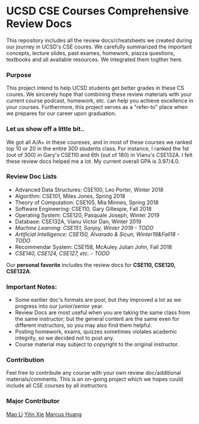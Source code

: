 # UCSD CSE Courses Comprehensive Review Docs

This repository includes all the review docs/cheatsheets we created during our journey in UCSD's CSE coures. 
We carefully summarized the important concepts, lecture slides, past exames, homework, piazza questions,
textbooks and all available resources. We integrated them togther here. 

### Purpose
This project intend to help UCSD students get better grades in these CS coures. We sincerely hope that
combining these review materials with your current course podcast, homework, etc. can help you achieve
excellence in your courses. Furthermore, this project serves as a "refer-to" place 
when we prepares for our career upon graduation. 

### Let us show off a little bit..
We got all A/A+ in these coureses, and in most of these courses we ranked top 10 or 20 in the entire 300 students class.
For instance, I ranked the 1st (out of 300) in Gary's CSE110 and 6th (out of 180) in Vianu's CSE132A. I felt
these review docs helped me a lot. My current overall GPA is 3.97/4.0.

### Review Doc Lists
* Advanced Data Structures: CSE100, Leo Porter, Winter 2018
* Algorithm: CSE101, Miles Jones, Spring 2018
* Theory of Computation: CSE105, Mia Minnes, Spring 2018
* Software Engineering: CSE110, Gary Gillespie, Fall 2018
* Operating System: CSE120, Pasquale Joseph, Winter 2019
* Database: CSE132A, Vianu Victor Dan, Winter 2019
* *Machine Learning: CSE151, Sanjoy, Winter 2019 - TODO*
* *Artificial Intelligence: CSE150, Alvarado & Sicun, Winter19&Fall18 - TODO*
* Recommendar System: CSE158, McAuley Julian John, Fall 2018
* *CSE140, CSE124, CSE127, etc. - TODO* 

Our **personal favorite** includes the review docs for **CSE110, CSE120, CSE132A**. 

### Important Notes:
* Some earilier doc's formats are poor, but they improved a lot as we progress into our junior/senior year.
* Review Docs are most useful when you are taking the same class from the same instructor; but the general content are the same even for different instructors, so you may also find them helpful.
* Posting homework, exams, quizzes sometimes violates academic integrity, so we decided not to post any.
* Course material may subject to copyright to the original instructor.

### Contribution
Feel free to contribute any course with your own review doc/additional materials/comments. This is an on-going project which
we hopes could include all CSE courses by all instructors.

### Major Contributor
[Mao Li](https://www.li-mao.net)
[Yilin Xie](https://github.com/yeelimtse)
[Marcus Huang](https://github.com/ZhaoyiHuangUCSD)
